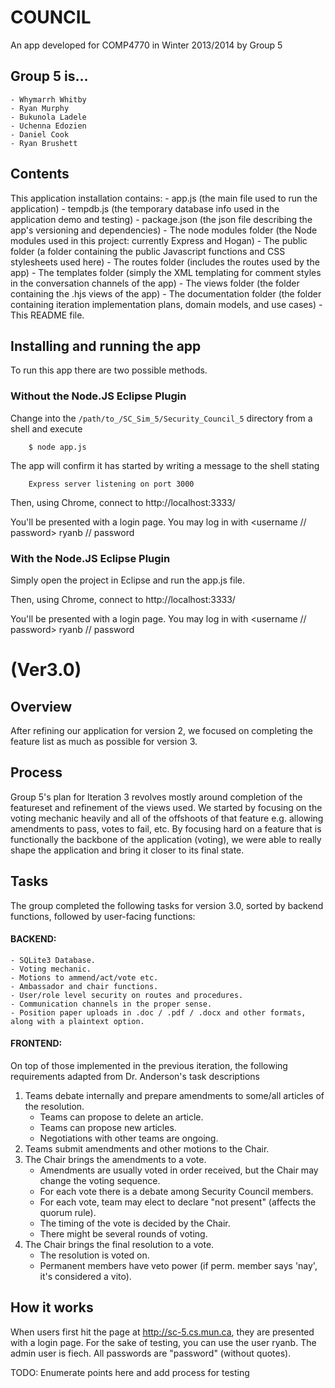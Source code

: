 # COUNCIL

An app developed for COMP4770 in Winter 2013/2014 by Group 5

## Group 5 is...
	- Whymarrh Whitby
	- Ryan Murphy
	- Bukunola Ladele
	- Uchenna Edozien
	- Daniel Cook
	- Ryan Brushett

## Contents

This application installation contains:
	- app.js (the main file used to run the application)
	- tempdb.js (the temporary database info used in the application demo and testing)
	- package.json (the json file describing the app's versioning and dependencies)
	- The node modules folder (the Node modules used in this project: currently Express and Hogan)
	- The public folder (a folder containing the public Javascript functions and CSS stylesheets used here)
	- The routes folder (includes the routes used by the app)
	- The templates folder (simply the XML templating for comment styles in the conversation channels of the app)
	- The views folder (the folder containing the .hjs views of the app)
	- The documentation folder (the folder containing iteration implementation plans, domain models, and use cases)
	- This README file.

## Installing and running the app

To run this app there are two possible methods.

### Without the Node.JS Eclipse Plugin

Change into the `/path/to_/SC_Sim_5/Security_Council_5` directory from a shell and execute

        $ node app.js

The app will confirm it has started by writing a message to the shell stating

        Express server listening on port 3000

Then, using Chrome, connect to http://localhost:3333/

You'll be presented with a login page. You may log in with <username // password> ryanb // password

### With the Node.JS Eclipse Plugin

Simply open the project in Eclipse and run the app.js file.

Then, using Chrome, connect to http://localhost:3333/

You'll be presented with a login page. You may log in with <username // password> ryanb // password

# (Ver3.0)

## Overview

After refining our application for version 2, we focused on completing the feature list as much as possible for version 3.

## Process

Group 5's plan for Iteration 3 revolves mostly around completion of the featureset and refinement of the views used. We started by focusing on the voting mechanic heavily and all of the offshoots of that feature e.g. allowing amendments to pass, votes to fail, etc.
By focusing hard on a feature that is functionally the backbone of the application (voting), we were able to really shape the application and bring it closer to its final state.

## Tasks

The group completed the following tasks for version 3.0, sorted by backend functions, followed by user-facing functions:

#### BACKEND:
    - SQLite3 Database.
    - Voting mechanic.
    - Motions to ammend/act/vote etc.
    - Ambassador and chair functions.
    - User/role level security on routes and procedures.
    - Communication channels in the proper sense.
    - Position paper uploads in .doc / .pdf / .docx and other formats, along with a plaintext option.

#### FRONTEND:
On top of those implemented in the previous iteration, the following requirements adapted from Dr. Anderson's task descriptions

1. Teams debate internally and prepare amendments to some/all articles of the resolution.
    - Teams can propose to delete an article.
    - Teams can propose new articles.
    - Negotiations with other teams are ongoing.
2. Teams submit amendments and other motions to the Chair.
3. The Chair brings the amendments to a vote.
    - Amendments are usually voted in order received, but the Chair may change the voting sequence.
    - For each vote there is a debate among Security Council members.
    - For each vote, team may elect to declare "not present" (affects the quorum rule).
    - The timing of the vote is decided by the Chair.
    - There might be several rounds of voting.
4. The Chair brings the final resolution to a vote.
    - The resolution is voted on.
    - Permanent members have veto power (if perm. member says 'nay', it's considered a vito).

## How it works

When users first hit the page at http://sc-5.cs.mun.ca, they are presented with a login page. For the sake of testing, you can use the user ryanb. The admin user is fiech. All passwords are "password" (without quotes).

TODO: Enumerate points here and add process for testing